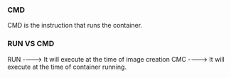 ### CMD

CMD is the instruction that runs the container.

### RUN VS CMD

RUN ----> It will execute at the time of image creation
CMC ----> It will execute at the time of container running.